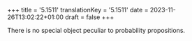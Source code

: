 +++
title = '5.1511'
translationKey = '5.1511'
date = 2023-11-26T13:02:22+01:00
draft = false
+++

There is no special object peculiar to probability propositions.
